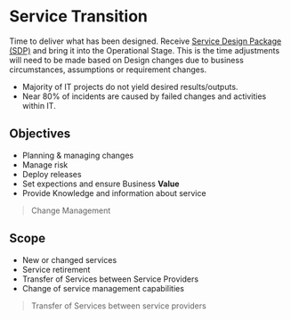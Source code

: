 # Service Transition

Time to deliver what has been designed. Receive [Service Design Package (SDP)](ServiceDesign.md#service-desing-package) and bring it into the Operational Stage.
This is the time adjustments will need to be made based on Design changes due to business circumstances, assumptions or requirement changes.

* Majority of IT projects do not yield desired results/outputs.
* Near 80% of incidents are caused by failed changes and activities within IT.

## Objectives

* Planning & managing changes
* Manage risk
* Deploy releases
* Set expections and ensure Business __Value__
* Provide Knowledge and information about service

> Change Management

## Scope

* New or changed services
* Service retirement
* Transfer of Services between Service Providers
* Change of service management capabilities

> Transfer of Services between service providers